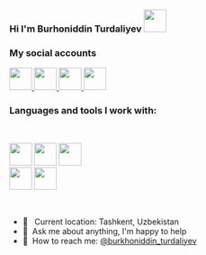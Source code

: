 ### Hi I'm Burhoniddin Turdaliyev <img src="https://media2.giphy.com/media/w1OBpBd7kJqHrJnJ13/200w.webp?cid=ecf05e47ptxiqnjpav1qq8o72e2g6k45gtzh6vhxa2hlrd2z&rid=200w.webp&ct=s" width="40px">

### My social accounts
<a href="https://www.linkedin.com/mwlite/in/burhoniddin-turdaliyev-060a38226">
 <img src="https://seeklogo.com/images/L/linkedin-icon-logo-05B2880899-seeklogo.com.png" width="40px">
</a>

<a href="https://www.linkedin.com/mwlite/in/burhoniddin-turdaliyev-060a38226">
 <img src="https://upload.wikimedia.org/wikipedia/commons/thumb/e/e7/Instagram_logo_2016.svg/2048px-Instagram_logo_2016.svg.png" width="40px">
</a>

<a href="https://t.me/turdaliyev_uz">
 <img src="https://upload.wikimedia.org/wikipedia/commons/thumb/8/82/Telegram_logo.svg/2048px-Telegram_logo.svg.png" width="40px">
</a>

<a href="https://www.facebook.com/profile.php?id=100069959953786">
 <img src="https://alxgroup.com.au/wp-content/uploads/2019/01/facebook-3-logo-png-transparent.png" width="40px">
</a>

### Languages and tools I work with:
<br/>

<code><img src="https://upload.wikimedia.org/wikipedia/commons/thumb/6/61/HTML5_logo_and_wordmark.svg/2048px-HTML5_logo_and_wordmark.svg.png" width="40px"></code>
<code><img src="https://cdn.freebiesupply.com/logos/large/2x/css3-logo-png-transparent.png" width="40px"></code>
<code><img src="https://www.pngfind.com/pngs/m/452-4521456_scss-logo-hd-png-download.png" width="40px"></code>
<code> <img src="https://upload.wikimedia.org/wikipedia/commons/thumb/b/b2/Bootstrap_logo.svg/512px-Bootstrap_logo.svg.png" width="40px"></code>
<code><img src="https://www.freepnglogos.com/uploads/javascript-png/javascript-vector-logo-yellow-png-transparent-javascript-vector-12.png" width="40px"></code>
 
 
<br/>
 
- 📍 &nbsp; Current location: Tashkent, Uzbekistan
- 📑&nbsp; Ask me about anything, I'm happy to help
- 📩&nbsp; How to reach me: [@burkhoniddin_turdaliyev](https://instagram.com/burkhoniddin_turdaliyev)  
